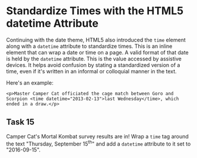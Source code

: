 # Standardize Times with the HTML5 datetime Attribute
Continuing with the date theme, HTML5 also introduced the `time` element along with a `datetime` attribute to standardize times. This is an inline element that can wrap a date or time on a page. A valid format of that date is held by the `datetime` attribute. This is the value accessed by assistive devices. It helps avoid confusion by stating a standardized version of a time, even if it's written in an informal or colloquial manner in the text.

Here's an example:

`<p>Master Camper Cat officiated the cage match between Goro and Scorpion <time datetime="2013-02-13">last Wednesday</time>, which ended in a draw.</p>`
## Task 15

Camper Cat's Mortal Kombat survey results are in! Wrap a `time` tag around the text "Thursday, September 15<sup>th</sup>" and add a `datetime` attribute to it set to "2016-09-15".

